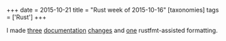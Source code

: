 +++
date = 2015-10-21
title = "Rust week of 2015-10-16"
[taxonomies]
tags = ['Rust']
+++

I made [three] [documentation] [changes] and [one] rustfmt-assisted
formatting.

  [three]: https://github.com/rust-lang/rust/pull/29197
  [documentation]: https://github.com/rust-lang/rust/pull/29198
  [changes]: https://github.com/rust-lang/rust/pull/29199
  [one]: https://github.com/rust-lang/rust/pull/29200
